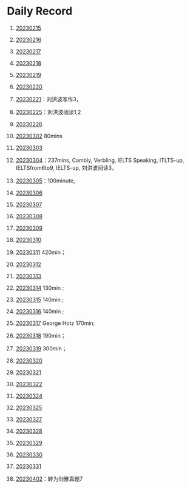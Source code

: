 
# Daily Record

1. [20230215](20230215/20230215.md)
2. [20230216](20230216/20230216.md)

3. [20230217](20230217/20230217.md)

4. [20230218](20230218/20230218.md)

5. [20230219](20230219/20230219.md)

6. [20230220](20230220/20230220.md)

7. [20230221](20230221/20230221.md)：刘洪波写作3，

8. [20230225](20230225/20230225.md)：刘洪波阅读1,2

9. [20230226](20230226/20230226.md)

10. [20230302](20230302/20230302.md) 80mins

11. [20230303](20230303/20230303.md)

12. [20230304](20230304/20230304.md)：237mins, Cambly, Verbling, IELTS Speaking, ITLTS-up, IELTSfrom6to9, IELTS-up, 刘洪波阅读3，

13. [20230305](20230305/20230305.md)：100minute,

14. [20230306](20230306/20230306.md)

15. [20230307](20230307/20230307.md)

16. [20230308](20230308/20230308.md)

17. [20230309](20230309/20230309.md)

18. [20230310](20230310/20230310.md)

19. [20230311](20230311/20230311.md) 420min；

20. [20230312](20230312/20230312.md)

21. [20230313](20230313/20230313.md)

22. [20230314](20230314/20230314.md) 130min ;

23. [20230315](20230315/20230315.md) 140min ;

24. [20230316](20230316/20230316.md) 140min ;

25. [20230317](20230317/20230317.md) George Hotz 170min;

26. [20230318](20230318/20230318.md) 190min；

27. [20230319](20230319/20230319.md) 300min；

28. [20230320](20230320/20230320.md)

29. [20230321](20230321/20230321.md)

30. [20230322](20230322/20230322.md)

31. [20230324](20230324/20230324.md)

32. [20230325](20230325/20230325.md)

33. [20230327](20230327/20230327.md)

34. [20230328](20230328/20230328.md)

35. [20230329](20230329/20230329.md)

36. [20230330](20230330/20230330.md)

37. [20230331](20230331/20230331.md)

38. [20230402](20230402/20230402.md)：转为剑雅真题7
